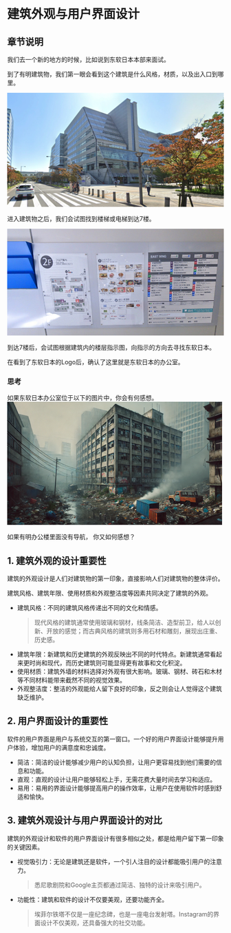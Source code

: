 # 建筑外观与用户界面设计

## 章节说明

我们去一个新的地方的时候，比如说到东软日本本部来面试。

到了有明建筑物，我们第一眼会看到这个建筑是什么风格，材质，以及出入口到哪里。

![外见](media/nsj-outside.jpg)

进入建筑物之后，我们会试图找到楼梯或电梯到达7楼。

![寻找二楼导航信息](media/nsj-floor-2-info.jpg)

到达7楼后，会试图根据建筑内的楼层指示图，向指示的方向去寻找东软日本。

在看到了东软日本的Logo后，确认了这里就是东软日本的办公室。

### 思考

如果东软日本办公室位于以下的图片中，你会有何感想。
![破败的建筑](media/1-poor-build.png)

如果有明办公楼里面没有导航， 你又如何感想？




## 1. 建筑外观的设计重要性

建筑的外观设计是人们对建筑物的第一印象，直接影响人们对建筑物的整体评价。

建筑风格、建筑年限、使用材质和外观整洁度等因素共同决定了建筑的外观。

- 建筑风格：不同的建筑风格传递出不同的文化和情感。
    > 现代风格的建筑通常使用玻璃和钢材，线条简洁、造型前卫，给人以创新、开放的感觉；而古典风格的建筑则多用石材和雕刻，展现出庄重、历史感。
- 建筑年限：新建筑和历史建筑的外观反映出不同的时代特点。新建筑通常看起来更时尚和现代，而历史建筑则可能显得更有故事和文化积淀。
- 使用材质：建筑外墙的材料选择对外观有很大影响。玻璃、钢材、砖石和木材等不同材料能带来截然不同的视觉效果。
- 外观整洁度：整洁的外观能给人留下良好的印象，反之则会让人觉得这个建筑缺乏维护。


## 2. 用户界面设计的重要性

软件的用户界面是用户与系统交互的第一窗口。一个好的用户界面设计能够提升用户体验，增加用户的满意度和忠诚度。

- 简洁：简洁的设计能够减少用户的认知负担，让用户更容易找到他们需要的信息和功能。
- 直观：直观的设计让用户能够轻松上手，无需花费大量时间去学习和适应。
- 易用：易用的界面设计能够提高用户的操作效率，让用户在使用软件时感到舒适和愉快。

## 3. 建筑外观设计与用户界面设计的对比
建筑的外观设计和软件的用户界面设计有很多相似之处，都是给用户留下第一印象的关键因素。

- 视觉吸引力：无论是建筑还是软件，一个引人注目的设计都能吸引用户的注意力。
  > 悉尼歌剧院和Google主页都通过简洁、独特的设计来吸引用户。
- 功能性：建筑和软件的设计不仅要美观，还要功能齐全。
  > 埃菲尔铁塔不仅是一座纪念碑，也是一座电台发射塔。Instagram的界面设计不仅美观，还具备强大的社交功能。